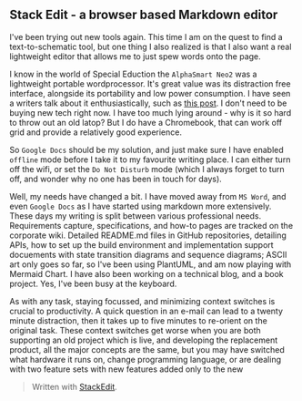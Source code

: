 

## Stack Edit - a browser based Markdown editor

I've been trying out new tools again. This time I am on the quest to find a text-to-schematic tool, but one thing I also realized is that I also want a real lightweight editor that allows me to just spew words onto the page.

I know in the world of Special Eduction the `AlphaSmart Neo2` was a lightweight portable wordprocessor. It's great value was its distraction free interface, alongside its portability and low power consumption. I have seen a writers talk about it enthusiastically, such as [this post](https://kadavy.net/blog/posts/alphasmart-portable-word-processor/). I don't need to be buying new tech right now. I have too much lying around - why is it so hard to throw out an old latop? But I do have a Chromebook, that can work off grid and provide a relatively good experience.

So `Google Docs` should be my solution, and just make sure I have enabled `offline` mode before I take it to my favourite writing place. I can either turn off the wifi, or set the `Do Not Disturb` mode (which I always forget to turn off, and wonder why no one has been in touch for days).

Well, my needs have changed a bit. I have moved away from `MS Word`, and even `Google Docs` as I have started using markdown more extensively. These days my writing is split between various professional needs.  Requirements capture, specifications, and how-to pages are tracked on the corporate wiki.  Detailed README.md files in GitHub repositories, detailing APIs, how to set up the build environment and implementation support docuements with state transition diagrams and sequence diagrams; ASCII art only goes so far, so I've been using PlantUML, and am now playing with Mermaid Chart. I have also been working on a technical blog, and a book project.  Yes, I've been busy at the keyboard.

As with any task, staying focussed, and minimizing context switches is crucial to productivity.  A quick question in an e-mail can lead to a twenty minute distraction, then it takes up to five minutes to re-orient on the original task. These context switches get worse when you are both supporting an old project which is live, and developing the replacement product, all the major concepts are the same, but you may have switched what hardware it runs on, change programming language, or are dealing with two feature sets with new features added only to the new


> Written with [StackEdit](https://stackedit.io/).
<!--stackedit_data:
eyJoaXN0b3J5IjpbMTcxMzI2ODg1MCwtNjUxODY3MDY2LDExND
E3ODQxNTksLTk2ODQyMDU5OF19
-->